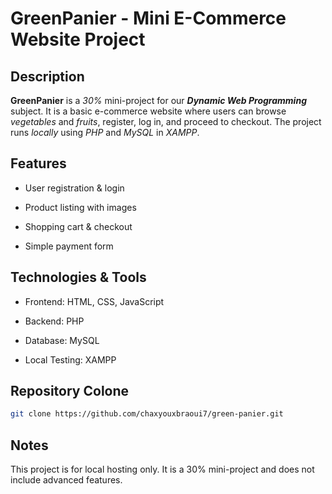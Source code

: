 # GreenPanier - Mini E-Commerce Website Project

## Description

**GreenPanier** is a *30%* mini-project for our ***Dynamic Web Programming*** subject.
It is a basic e-commerce website where users can browse *vegetables* and *fruits*, register, log in, and proceed to checkout.
The project runs *locally* using *PHP* and *MySQL* in *XAMPP*.
## Features

- User registration & login

- Product listing with images

- Shopping cart & checkout

- Simple payment form

## Technologies & Tools

- Frontend: HTML, CSS, JavaScript

- Backend: PHP

- Database: MySQL

- Local Testing: XAMPP

## Repository Colone

```bash
git clone https://github.com/chaxyouxbraoui7/green-panier.git
```

## Notes

This project is for local hosting only.
It is a 30% mini-project and does not include advanced features.